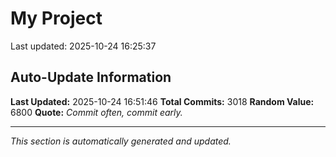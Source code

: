 # My Project


Last updated: 2025-10-24 16:25:37

















































































































































































































































































































































































































































































































































































































































































































































































































































































































































































































































































































































































































































































































































































































































































































































































































































































































































































































































































































































































































































































































































































































































































































































































































































































































































































































































































































































































































































































































































































































































































































































































































































































































































































































































































































































## Auto-Update Information

**Last Updated:** 2025-10-24 16:51:46
**Total Commits:** 3018
**Random Value:** 6800
**Quote:** _Commit often, commit early._

---
_This section is automatically generated and updated._